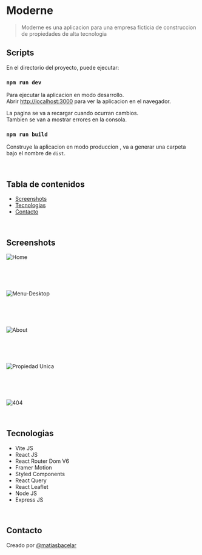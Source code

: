 # Moderne

> Moderne es una aplicacion para una empresa ficticia de construccion de propiedades de alta tecnologia

## Scripts

En el directorio del proyecto, puede ejecutar:


### `npm run dev`

Para ejecutar la aplicacion en modo desarrollo.\
Abrir [http://localhost:3000](http://localhost:3000) para ver la aplicacion en el navegador.

La pagina se va a recargar cuando ocurran cambios.\
Tambien se van a mostrar errores en la consola.


### `npm run build`

Construye la aplicacion en modo produccion , va a generar una carpeta bajo el nombre de `dist`.

</br>

## Tabla de contenidos

- [Screenshots](#screenshots)
- [Tecnologias](#tecnologias)
- [Contacto](#contacto)

</br>

## Screenshots

![Home](https://user-images.githubusercontent.com/64114079/150658322-d9ab7d91-c1a8-4c05-a8d4-fd3a543f7354.png)

</br>
</br>
</br>


![Menu-Desktop](https://user-images.githubusercontent.com/64114079/150658330-55881ad0-99d0-4d96-ab42-30dc0a69423e.png)

</br>
</br>
</br>

![About](https://user-images.githubusercontent.com/64114079/150658336-3b46579d-d35e-434f-a0ce-ce675d38abb1.png)

</br>
</br>
</br>

![Propiedad Unica](https://user-images.githubusercontent.com/64114079/150658343-c2235be8-7b7c-4a3e-bc0e-c7821058b27e.png)

</br>
</br>
</br>

![404](https://user-images.githubusercontent.com/64114079/150658350-f7a872a4-2f47-485f-afeb-ab372e4d21bf.png)

</br>

## Tecnologias

- Vite JS
- React JS
- React Router Dom V6
- Framer Motion
- Styled Components
- React Query
- React Leaflet
- Node JS
- Express JS

</br>

## Contacto

Creado por [@matiasbacelar](https://github.com/matiasbacelar98)
